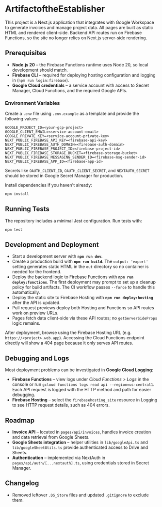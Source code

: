 # ArtifactoftheEstablisher

This project is a Next.js application that integrates with Google Workspace to
generate invoices and manage project data. All pages are built as static HTML
and rendered client-side. Backend API routes run on Firebase Functions, so the
site no longer relies on Next.js server-side rendering.

## Prerequisites

- **Node.js 20** – the Firebase Functions runtime uses Node 20, so local
  development should match.
- **Firebase CLI** – required for deploying hosting configuration and logging
  in (`npm run login:firebase`).
- **Google Cloud credentials** – a service account with access to Secret
  Manager, Cloud Functions, and the required Google APIs.

### Environment Variables

Create a `.env` file using `.env.example` as a template and provide the
following values:

```
GOOGLE_PROJECT_ID=<your-gcp-project>
GOOGLE_CLIENT_EMAIL=<service-account-email>
GOOGLE_PRIVATE_KEY=<service-account-private-key>
NEXT_PUBLIC_FIREBASE_API_KEY=<firebase-api-key>
NEXT_PUBLIC_FIREBASE_AUTH_DOMAIN=<firebase-auth-domain>
NEXT_PUBLIC_FIREBASE_PROJECT_ID=<firebase-project-id>
NEXT_PUBLIC_FIREBASE_STORAGE_BUCKET=<firebase-storage-bucket>
NEXT_PUBLIC_FIREBASE_MESSAGING_SENDER_ID=<firebase-msg-sender-id>
NEXT_PUBLIC_FIREBASE_APP_ID=<firebase-app-id>
```

Secrets like `OAUTH_CLIENT_ID`, `OAUTH_CLIENT_SECRET`, and `NEXTAUTH_SECRET`
should be stored in Google Secret Manager for production.

Install dependencies if you haven't already:

```bash
npm install
```

## Running Tests

The repository includes a minimal Jest configuration. Run tests with:

```bash
npm test
```

## Development and Deployment

- Start a development server with **`npm run dev`**.
- Create a production build with **`npm run build`**. The `output: 'export'` setting generates static HTML in the `out` directory so no container is needed for the frontend.
- Deploy the backend logic to Firebase Functions with **`npm run deploy:functions`**.
  The first deployment may prompt to set up a cleanup policy for build
  artifacts. The CI workflow passes `--force` to handle this automatically.
- Deploy the static site to Firebase Hosting with **`npm run deploy:hosting`** after the API is updated.
- Pull request previews deploy both Hosting and Functions so API routes work on preview URLs.
- Pages fetch data client-side via these API routes; no `getServerSideProps` logic remains.

After deployment, browse using the Firebase Hosting URL (e.g. `https://<project>.web.app`).
Accessing the Cloud Functions endpoint directly will show a 404 page because it only serves API routes.

## Debugging and Logs

Most deployment problems can be investigated in **Google Cloud Logging**:

- **Firebase Functions** – view logs under *Cloud Functions \> Logs* in the console or run `gcloud functions logs read api --region=us-central1`.
  Each API request is logged with the HTTP method and path for easier debugging.
- **Firebase Hosting** – select the `firebasehosting_site` resource in Logging to see HTTP request details, such as 404 errors.

## Roadmap

- **Invoice API** – located in `pages/api/invoices`, handles invoice creation
  and data retrieval from Google Sheets.
- **Google Sheets integration** – helper utilities in `lib/googleApi.ts` and
  `lib/googleSheetUtils.ts` provide authenticated access to Drive and Sheets.
- **Authentication** – implemented via NextAuth in
  `pages/api/auth/[...nextauth].ts`, using credentials stored in Secret
  Manager.

## Changelog
- Removed leftover `.DS_Store` files and updated `.gitignore` to exclude them.
